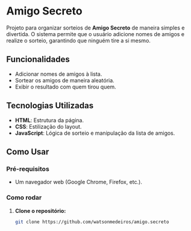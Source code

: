 # Amigo Secreto

Projeto para organizar sorteios de **Amigo Secreto** de maneira simples e divertida. O sistema permite que o usuário adicione nomes de amigos e realize o sorteio, garantindo que ninguém tire a si mesmo.

## Funcionalidades

- Adicionar nomes de amigos à lista.
- Sortear os amigos de maneira aleatória.
- Exibir o resultado com quem tirou quem.

## Tecnologias Utilizadas

- **HTML**: Estrutura da página.
- **CSS**: Estilização do layout.
- **JavaScript**: Lógica de sorteio e manipulação da lista de amigos.

## Como Usar

### Pré-requisitos

- Um navegador web (Google Chrome, Firefox, etc.).

### Como rodar

1. **Clone o repositório:**
   ```bash
   git clone https://github.com/watsonmedeiros/amigo.secreto
